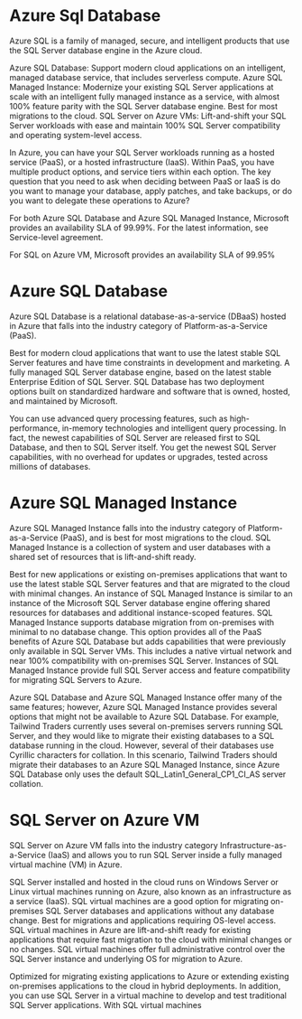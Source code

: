 # Azure Sql Database

Azure SQL is a family of managed, secure, and intelligent products that use the SQL Server database engine in the Azure cloud.

Azure SQL Database: Support modern cloud applications on an intelligent, managed database service, that includes serverless compute.
Azure SQL Managed Instance: Modernize your existing SQL Server applications at scale with an intelligent fully managed instance as a service, with almost 100% feature parity with the SQL Server database engine. Best for most migrations to the cloud.
SQL Server on Azure VMs: Lift-and-shift your SQL Server workloads with ease and maintain 100% SQL Server compatibility and operating system-level access.

In Azure, you can have your SQL Server workloads running as a hosted service (PaaS), or a hosted infrastructure (IaaS). Within PaaS, you have multiple product options, and service tiers within each option. The key question that you need to ask when deciding between PaaS or IaaS is do you want to manage your database, apply patches, and take backups, or do you want to delegate these operations to Azure?

For both Azure SQL Database and Azure SQL Managed Instance, Microsoft provides an availability SLA of 99.99%. For the latest information, see Service-level agreement.

For SQL on Azure VM, Microsoft provides an availability SLA of 99.95%

# Azure SQL Database
Azure SQL Database is a relational database-as-a-service (DBaaS) hosted in Azure that falls into the industry category of Platform-as-a-Service (PaaS).

Best for modern cloud applications that want to use the latest stable SQL Server features and have time constraints in development and marketing.
A fully managed SQL Server database engine, based on the latest stable Enterprise Edition of SQL Server. SQL Database has two deployment options built on standardized hardware and software that is owned, hosted, and maintained by Microsoft.

You can use advanced query processing features, such as high-performance, in-memory technologies and intelligent query processing. In fact, the newest capabilities of SQL Server are released first to SQL Database, and then to SQL Server itself. You get the newest SQL Server capabilities, with no overhead for updates or upgrades, tested across millions of databases.

# Azure SQL Managed Instance
Azure SQL Managed Instance falls into the industry category of Platform-as-a-Service (PaaS), and is best for most migrations to the cloud. SQL Managed Instance is a collection of system and user databases with a shared set of resources that is lift-and-shift ready.

Best for new applications or existing on-premises applications that want to use the latest stable SQL Server features and that are migrated to the cloud with minimal changes. An instance of SQL Managed Instance is similar to an instance of the Microsoft SQL Server database engine offering shared resources for databases and additional instance-scoped features.
SQL Managed Instance supports database migration from on-premises with minimal to no database change. This option provides all of the PaaS benefits of Azure SQL Database but adds capabilities that were previously only available in SQL Server VMs. This includes a native virtual network and near 100% compatibility with on-premises SQL Server. Instances of SQL Managed Instance provide full SQL Server access and feature compatibility for migrating SQL Servers to Azure.

Azure SQL Database and Azure SQL Managed Instance offer many of the same features; however, Azure SQL Managed Instance provides several options that might not be available to Azure SQL Database. For example, Tailwind Traders currently uses several on-premises servers running SQL Server, and they would like to migrate their existing databases to a SQL database running in the cloud. However, several of their databases use Cyrillic characters for collation. In this scenario, Tailwind Traders should migrate their databases to an Azure SQL Managed Instance, since Azure SQL Database only uses the default SQL_Latin1_General_CP1_CI_AS server collation.

# SQL Server on Azure VM
SQL Server on Azure VM falls into the industry category Infrastructure-as-a-Service (IaaS) and allows you to run SQL Server inside a fully managed virtual machine (VM) in Azure.

SQL Server installed and hosted in the cloud runs on Windows Server or Linux virtual machines running on Azure, also known as an infrastructure as a service (IaaS). SQL virtual machines are a good option for migrating on-premises SQL Server databases and applications without any database change.
Best for migrations and applications requiring OS-level access. SQL virtual machines in Azure are lift-and-shift ready for existing applications that require fast migration to the cloud with minimal changes or no changes. SQL virtual machines offer full administrative control over the SQL Server instance and underlying OS for migration to Azure.

Optimized for migrating existing applications to Azure or extending existing on-premises applications to the cloud in hybrid deployments. In addition, you can use SQL Server in a virtual machine to develop and test traditional SQL Server applications. With SQL virtual machines
